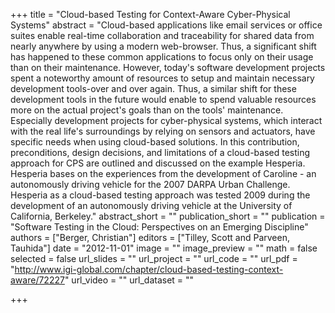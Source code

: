 +++
title = "Cloud-based Testing for Context-Aware Cyber-Physical Systems"
abstract = "Cloud-based applications like email services or office suites enable real-time collaboration and traceability for shared data from nearly anywhere by using a modern web-browser. Thus, a significant shift has happened to these common applications to focus only on their usage than on their maintenance. However, today's software development projects spent a noteworthy amount of resources to setup and maintain necessary development tools-over and over again. Thus, a similar shift for these development tools in the future would enable to spend valuable resources more on the actual project's goals than on the tools' maintenance. Especially development projects for cyber-physical systems, which interact with the real life's surroundings by relying on sensors and actuators, have specific needs when using cloud-based solutions. In this contribution, preconditions, design decisions, and limitations of a cloud-based testing approach for CPS are outlined and discussed on the example Hesperia. Hesperia bases on the experiences from the development of Caroline - an autonomously driving vehicle for the 2007 DARPA Urban Challenge. Hesperia as a cloud-based testing approach was tested 2009 during the development of an autonomously driving vehicle at the University of California, Berkeley."
abstract_short = ""
publication_short = ""
publication = "Software Testing in the Cloud: Perspectives on an Emerging Discipline"
authors = ["Berger, Christian"]
editors = ["Tilley, Scott and Parveen, Tauhida"]
date = "2012-11-01"
image = ""
image_preview = ""
math = false
selected = false
url_slides = ""
url_project = ""
url_code = ""
url_pdf = "http://www.igi-global.com/chapter/cloud-based-testing-context-aware/72227"
url_video = ""
url_dataset = ""

+++
